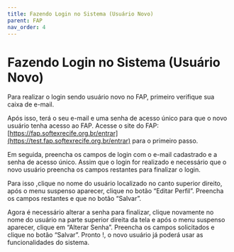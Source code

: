 ```yaml
---
title: Fazendo Login no Sistema (Usuário Novo)
parent: FAP
nav_order: 4
---
```


# Fazendo Login no Sistema (Usuário Novo)


Para realizar o login sendo usuário novo no FAP, primeiro verifique sua caixa de e-mail.

Após isso, terá o seu e-mail e uma senha de acesso único para que o novo usuário tenha acesso ao FAP. Acesse o site do FAP: [https://fap.softexrecife.org.br/entrar](https://test.fap.softexrecife.org.br/entrar) para o primeiro passo.

Em seguida, preencha os campos de login com o e-mail cadastrado e a senha de acesso único. Assim que o login for realizado e necessário que o novo usuário preencha os campos restantes para finalizar o login. 

Para isso ,clique no nome do usuário localizado no canto superior direito, após o menu suspenso aparecer, clique no botão “Editar Perfil”. Preencha os campos restantes e que no botão “Salvar”. 

Agora é necessário alterar a senha para finalizar, clique novamente no nome do usuário na parte superior direita da tela e após o menu suspenso aparecer, clique em “Alterar Senha”. Preencha os campos solicitados e clique no botão “Salvar”. Pronto !, o novo usuário já poderá usar as funcionalidades do sistema.
